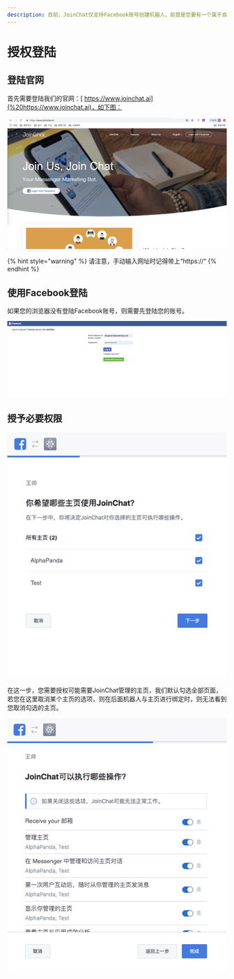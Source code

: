 ```yaml
---
description: 目前，JoinChat仅支持Facebook账号创建机器人，前提是您要有一个属于自己的Facebook商家主页（Fans Page）。
---
```


# 授权登陆

## 登陆官网

首先需要登陆我们的官网：[ https://www.joinchat.ai](%20https://www.joinchat.ai)，如下图：

![JoinChat&#x9996;&#x9875;](../.gitbook/assets/image%20%2897%29.png)

{% hint style="warning" %}
请注意，手动输入网址时记得带上“https://“
{% endhint %}

## 使用Facebook登陆

如果您的浏览器没有登陆Facebook账号，则需要先登陆您的账号。

![Facebook&#x767B;&#x9646;&#x9875;](../.gitbook/assets/image%20%2834%29.png)

## 授予必要权限

![&#x6388;&#x6743;&#x4E3B;&#x9875;](../.gitbook/assets/image%20%28153%29.png)

在这一步，您需要授权可能需要JoinChat管理的主页，我们默认勾选全部页面，若您在这里取消某个主页的选项，则在后面机器人与主页进行绑定时，则无法看到您取消勾选的主页。

![&#x6388;&#x6743;&#x64CD;&#x4F5C;](../.gitbook/assets/image%20%28165%29.png)

